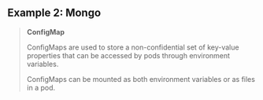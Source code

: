 ## Example 2: Mongo

> **ConfigMap**
>
> ConfigMaps are used to store a non-confidential set of key-value properties that can be accessed by pods through environment variables.
>
> ConfigMaps can be mounted as both environment variables or as files in a pod.
